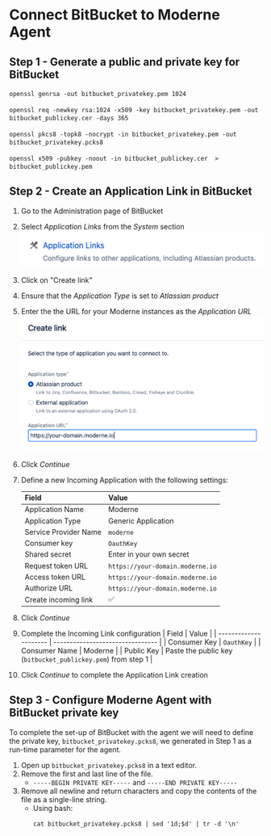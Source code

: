 # Connect BitBucket to Moderne Agent

## Step 1 - Generate a public and private key for BitBucket

```shell
openssl genrsa -out bitbucket_privatekey.pem 1024

openssl req -newkey rsa:1024 -x509 -key bitbucket_privatekey.pem -out bitbucket_publickey.cer -days 365

openssl pkcs8 -topk8 -nocrypt -in bitbucket_privatekey.pem -out bitbucket_privatekey.pcks8

openssl x509 -pubkey -noout -in bitbucket_publickey.cer  > bitbucket_publickey.pem
```

## Step 2 - Create an Application Link in BitBucket

1. Go to the Administration page of BitBucket
2. Select _Application Links_ from the _System_ section
   ![app link](../.gitbook/assets/agent-bitbucket-applink.png)
3. Click on "Create link"
4. Ensure that the _Application Type_ is set to _Atlassian product_
5. Enter the the URL for your Moderne instances as the _Application URL_
   ![create link](../.gitbook/assets/agent-bitbucket-create-link.png)
6. Click _Continue_
7. Define a new Incoming Application with the following settings:

   | Field                 | Value                            |
   | --------------------- | -------------------------------- |
   | Application Name      | Moderne                          |
   | Application Type      | Generic Application              |
   | Service Provider Name | `moderne`                        |
   | Consumer key          | `OauthKey`                       |
   | Shared secret         | Enter in your own secret         |
   | Request token URL     | `https://your-domain.moderne.io` |
   | Access token URL      | `https://your-domain.moderne.io` |
   | Authorize URL         | `https://your-domain.moderne.io` |
   | Create incoming link  | ✅                               |

8. Click _Continue_
9. Complete the Incoming Link configuration
   | Field | Value |
   | --------------------- | -------------------------------- |
   | Consumer Key | `OauthKey` |
   | Consumer Name | Moderne |
   | Public Key | Paste the public key (`bitbucket_publickey.pem`) from step 1 |
10. Click _Continue_ to complete the Application Link creation

## Step 3 - Configure Moderne Agent with BitBucket private key

To complete the set-up of BitBucket with the agent we will need to define the private key, `bitbucket_privatekey.pcks8`, we generated in Step 1 as a run-time parameter for the agent.

1. Open up `bitbucket_privatekey.pcks8` in a text editor.
2. Remove the first and last line of the file.
   - `-----BEGIN PRIVATE KEY-----` and `-----END PRIVATE KEY-----`
3. Remove all newline and return characters and copy the contents of the file as a single-line string.
   - Using bash:
     ```shell
     cat bitbucket_privatekey.pcks8 | sed '1d;$d' | tr -d '\n'
     ```
